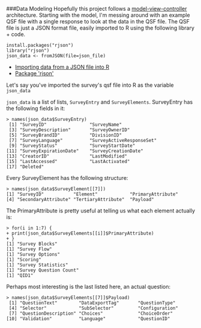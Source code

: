 ###Data Modeling
Hopefully this project follows a [model-view-controller](https://en.wikipedia.org/wiki/Model%E2%80%93view%E2%80%93controller) architecture.
Starting with the model, I'm messing around with an example QSF file with a single response to look at the data in the QSF file.
The QSF file is just a JSON format file, easily imported to R using the following library + code.

    install.packages("rjson")
    library("rjson")
    json_data <- fromJSON(file=json_file)

- [Importing data from a JSON file into R](https://stackoverflow.com/questions/2617600/importing-data-from-a-json-file-into-r)
- [Package 'rjson'](https://cran.r-project.org/web/packages/rjson/rjson.pdf)


Let's say you've imported the survey's qsf file into R as the variable `json_data`

`json_data` is a list of lists, `SurveyEntry` and `SurveyElements`. SurveyEntry has the following fields in it:

    > names(json_data$SurveyEntry)
     [1] "SurveyID"                "SurveyName"
     [3] "SurveyDescription"       "SurveyOwnerID"
     [5] "SurveyBrandID"           "DivisionID"
     [7] "SurveyLanguage"          "SurveyActiveResponseSet"
     [9] "SurveyStatus"            "SurveyStartDate"
    [11] "SurveyExpirationDate"    "SurveyCreationDate"
    [13] "CreatorID"               "LastModified"
    [15] "LastAccessed"            "LastActivated"
    [17] "Deleted"

Every SurveyElement has the following structure:

    > names(json_data$SurveyElement[[7]])
    [1] "SurveyID"           "Element"            "PrimaryAttribute"
    [4] "SecondaryAttribute" "TertiaryAttribute"  "Payload"

The PrimaryAttribute is pretty useful at telling us what each element actually is:

    > for(i in 1:7) {
    + print(json_data$SurveyElements[[i]]$PrimaryAttribute)
    + }
    [1] "Survey Blocks"
    [1] "Survey Flow"
    [1] "Survey Options"
    [1] "Scoring"
    [1] "Survey Statistics"
    [1] "Survey Question Count"
    [1] "QID1"

Perhaps most interesting is the last listed here, an actual question:

    > names(json_data$SurveyElements[[7]]$Payload)
     [1] "QuestionText"        "DataExportTag"       "QuestionType"
     [4] "Selector"            "SubSelector"         "Configuration"
     [7] "QuestionDescription" "Choices"             "ChoiceOrder"
    [10] "Validation"          "Language"            "QuestionID"
